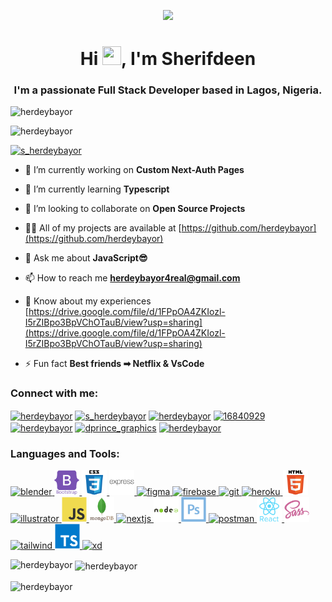 <p align="center"><img width="300" height="auto" src="https://i.imgur.com/sHgQ6QO.png" height="175px"/></p>

<h1 align="center">Hi <img src="https://raw.githubusercontent.com/MartinHeinz/MartinHeinz/master/wave.gif" width="30px" height="30px">, I'm Sherifdeen</h1>
<h3 align="center">I'm a passionate Full Stack Developer based in Lagos, Nigeria.</h3>

<p align="left"> <img src="https://komarev.com/ghpvc/?username=herdeybayor&label=Profile%20views&color=0e75b6&style=flat" alt="herdeybayor" /> </p>

<p align="left"><img src="https://github-profile-trophy.vercel.app/?username=herdeybayor&margin-w=15&margin-h=15&column=3" alt="herdeybayor" /></p>

<p align="left"> <a href="https://twitter.com/s_herdeybayor" target="blank"><img src="https://img.shields.io/twitter/follow/s_herdeybayor?logo=twitter&style=for-the-badge" alt="s_herdeybayor" /></a> </p>

- 🔭 I’m currently working on **Custom Next-Auth Pages**
<!-- - 🔭 I’m currently working on [Medium Blog 2.0](https://mediumblog-theta.vercel.app/) -->

- 🌱 I’m currently learning **Typescript**

- 👯 I’m looking to collaborate on **Open Source Projects**

- 👨‍💻 All of my projects are available at [https://github.com/herdeybayor](https://github.com/herdeybayor)

- 💬 Ask me about **JavaScript😎**

- 📫 How to reach me **herdeybayor4real@gmail.com**

- 📄 Know about my experiences [https://drive.google.com/file/d/1FPpOA4ZKIozl-I5rZIBpo3BpVChOTauB/view?usp=sharing](https://drive.google.com/file/d/1FPpOA4ZKIozl-I5rZIBpo3BpVChOTauB/view?usp=sharing)

- ⚡ Fun fact **Best friends ➡ Netflix & VsCode**

<h3 align="left">Connect with me:</h3>
<p align="left">
<a href="https://codepen.io/herdeybayor" target="blank"><img align="center" src="https://raw.githubusercontent.com/rahuldkjain/github-profile-readme-generator/master/src/images/icons/Social/codepen.svg" alt="herdeybayor" height="30" width="40" /></a>
<a href="https://twitter.com/s_herdeybayor" target="blank"><img align="center" src="https://raw.githubusercontent.com/rahuldkjain/github-profile-readme-generator/master/src/images/icons/Social/twitter.svg" alt="s_herdeybayor" height="30" width="40" /></a>
<a href="https://linkedin.com/in/herdeybayor" target="blank"><img align="center" src="https://raw.githubusercontent.com/rahuldkjain/github-profile-readme-generator/master/src/images/icons/Social/linked-in-alt.svg" alt="herdeybayor" height="30" width="40" /></a>
<a href="https://stackoverflow.com/users/16840929" target="blank"><img align="center" src="https://raw.githubusercontent.com/rahuldkjain/github-profile-readme-generator/master/src/images/icons/Social/stack-overflow.svg" alt="16840929" height="30" width="40" /></a>
<a href="https://codesandbox.com/herdeybayor" target="blank"><img align="center" src="https://raw.githubusercontent.com/rahuldkjain/github-profile-readme-generator/master/src/images/icons/Social/codesandbox.svg" alt="herdeybayor" height="30" width="40" /></a>
<a href="https://instagram.com/dprince_graphics" target="blank"><img align="center" src="https://raw.githubusercontent.com/rahuldkjain/github-profile-readme-generator/master/src/images/icons/Social/instagram.svg" alt="dprince_graphics" height="30" width="40" /></a>
<a href="https://dribbble.com/herdeybayor" target="blank"><img align="center" src="https://raw.githubusercontent.com/rahuldkjain/github-profile-readme-generator/master/src/images/icons/Social/dribbble.svg" alt="herdeybayor" height="30" width="40" /></a>
</p>

<h3 align="left">Languages and Tools:</h3>
<p align="left"> <a href="https://www.blender.org/" target="_blank" rel="noreferrer"> <img src="https://download.blender.org/branding/community/blender_community_badge_white.svg" alt="blender" width="40" height="40"/> </a> <a href="https://getbootstrap.com" target="_blank" rel="noreferrer"> <img src="https://raw.githubusercontent.com/devicons/devicon/master/icons/bootstrap/bootstrap-plain-wordmark.svg" alt="bootstrap" width="40" height="40"/> </a> <a href="https://www.w3schools.com/css/" target="_blank" rel="noreferrer"> <img src="https://raw.githubusercontent.com/devicons/devicon/master/icons/css3/css3-original-wordmark.svg" alt="css3" width="40" height="40"/> </a> <a href="https://expressjs.com" target="_blank" rel="noreferrer"> <img src="https://raw.githubusercontent.com/devicons/devicon/master/icons/express/express-original-wordmark.svg" alt="express" width="40" height="40"/> </a> <a href="https://www.figma.com/" target="_blank" rel="noreferrer"> <img src="https://www.vectorlogo.zone/logos/figma/figma-icon.svg" alt="figma" width="40" height="40"/> </a> <a href="https://firebase.google.com/" target="_blank" rel="noreferrer"> <img src="https://www.vectorlogo.zone/logos/firebase/firebase-icon.svg" alt="firebase" width="40" height="40"/> </a> <a href="https://git-scm.com/" target="_blank" rel="noreferrer"> <img src="https://www.vectorlogo.zone/logos/git-scm/git-scm-icon.svg" alt="git" width="40" height="40"/> </a> <a href="https://heroku.com" target="_blank" rel="noreferrer"> <img src="https://www.vectorlogo.zone/logos/heroku/heroku-icon.svg" alt="heroku" width="40" height="40"/> </a> <a href="https://www.w3.org/html/" target="_blank" rel="noreferrer"> <img src="https://raw.githubusercontent.com/devicons/devicon/master/icons/html5/html5-original-wordmark.svg" alt="html5" width="40" height="40"/> </a> <a href="https://www.adobe.com/in/products/illustrator.html" target="_blank" rel="noreferrer"> <img src="https://www.vectorlogo.zone/logos/adobe_illustrator/adobe_illustrator-icon.svg" alt="illustrator" width="40" height="40"/> </a> <a href="https://developer.mozilla.org/en-US/docs/Web/JavaScript" target="_blank" rel="noreferrer"> <img src="https://raw.githubusercontent.com/devicons/devicon/master/icons/javascript/javascript-original.svg" alt="javascript" width="40" height="40"/> </a> <a href="https://www.mongodb.com/" target="_blank" rel="noreferrer"> <img src="https://raw.githubusercontent.com/devicons/devicon/master/icons/mongodb/mongodb-original-wordmark.svg" alt="mongodb" width="40" height="40"/> </a> <a href="https://nextjs.org/" target="_blank" rel="noreferrer"> <img src="https://cdn.worldvectorlogo.com/logos/nextjs-2.svg" alt="nextjs" width="40" height="40"/> </a> <a href="https://nodejs.org" target="_blank" rel="noreferrer"> <img src="https://raw.githubusercontent.com/devicons/devicon/master/icons/nodejs/nodejs-original-wordmark.svg" alt="nodejs" width="40" height="40"/> </a> <a href="https://www.photoshop.com/en" target="_blank" rel="noreferrer"> <img src="https://raw.githubusercontent.com/devicons/devicon/master/icons/photoshop/photoshop-line.svg" alt="photoshop" width="40" height="40"/> </a> <a href="https://postman.com" target="_blank" rel="noreferrer"> <img src="https://www.vectorlogo.zone/logos/getpostman/getpostman-icon.svg" alt="postman" width="40" height="40"/> </a> <a href="https://reactjs.org/" target="_blank" rel="noreferrer"> <img src="https://raw.githubusercontent.com/devicons/devicon/master/icons/react/react-original-wordmark.svg" alt="react" width="40" height="40"/> </a> <a href="https://sass-lang.com" target="_blank" rel="noreferrer"> <img src="https://raw.githubusercontent.com/devicons/devicon/master/icons/sass/sass-original.svg" alt="sass" width="40" height="40"/> </a> <a href="https://tailwindcss.com/" target="_blank" rel="noreferrer"> <img src="https://www.vectorlogo.zone/logos/tailwindcss/tailwindcss-icon.svg" alt="tailwind" width="40" height="40"/> </a> <a href="https://www.typescriptlang.org/" target="_blank" rel="noreferrer"> <img src="https://raw.githubusercontent.com/devicons/devicon/master/icons/typescript/typescript-original.svg" alt="typescript" width="40" height="40"/> </a> <a href="https://www.adobe.com/products/xd.html" target="_blank" rel="noreferrer"> <img src="https://cdn.worldvectorlogo.com/logos/adobe-xd.svg" alt="xd" width="40" height="40"/> </a> </p>

<p><img align="left" src="https://github-readme-stats.vercel.app/api/top-langs?username=herdeybayor&show_icons=true&locale=en&layout=compact" alt="herdeybayor" /></p>

<p>&nbsp;<img align="center" src="https://github-readme-stats.vercel.app/api?username=herdeybayor&show_icons=true&locale=en" alt="herdeybayor" /></p>

<p><img align="center" src="https://github-readme-streak-stats.herokuapp.com/?user=herdeybayor&" alt="herdeybayor" /></p>
